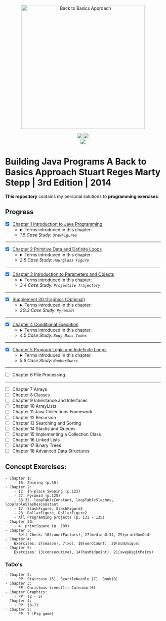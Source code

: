 <p align="center">
  <a href="https://www.amazon.com/Building-Java-Programs-Stuart-Reges/dp/0133360903">
  <img src="https://images-na.ssl-images-amazon.com/images/I/51qxMiwkkAL._SX402_BO1,204,203,200_.jpg" 
  height="400" 
  title="Back to Basics Approach" 
  alt="Back to Basics Approach"></a>
</p>
<p align="center">
<img src="https://img.shields.io/badge/In%20Progress-Chapter 6 File Processing-blue.svg" />
  <img src="https://img.shields.io/badge/Made%20With-Java 8-purple.svg" /> <br>
  <img src="https://img.shields.io/badge/Supplmented%20With-PracticeIt! and CodeStepByStep-brown.svg" />
</p>

# Building Java Programs A Back to Basics Approach Stuart Reges Marty Stepp | 3rd Edition | 2014

**This repository** contains my personal solutions to **programming exercises**.

## Progress

- [x] <a href="https://bit.ly/3mfBMjO" target="_blank" title="Solutions">Chapter
  1 Introduction to Java Programming</a>
    - <details>
        <summary>Terms introduced in this chapter:</summary>
       Basic Computing Concepts, Program Errors, Procedural Decomposition 
      </details>
    - _1.5 Case Study: `DrawFigures`_

---

- [x] <a href="https://bit.ly/3o9IloY" target="_blank" title="Solutions">Chapter
  2 Primitive Data and Definite Loops</a>
    - <details>
        <summary>Terms introduced in this chapter:</summary>
        Date Type, Expression, Literal, Operator, Operand, Scientific Notation(1e10),
        x % y = x - (x / y) * y, Declaration, String Concatenation, The for Loop,
        Scope, Local Variable, Localizing, Pseudocode, Class Constants
      </details>
    - _2.5 Case Study: `Hourglass Figure`_

---

- [x] <a href="https://bit.ly/3ljfbC1" target="_blank" title="Solutions">Chapter 3 Introduction to Parameters and Objects</a>
    - <details>
        <summary>Terms introduced in this chapter:</summary>
        formal and actual parameters, method signature and overloading,
        Math class, static methods className.method, String class, Immutable Object,
        Constructor, class_object.method, token-based input
      </details>
    - _3.4 Case Study: `Projectile Trajectory`_

---

- [x] <a href="https://bit.ly/3nhUvvV" target="_blank" title="Solutions">Supplement 3G Graphics (Optional)</a>
    - <details>
      <summary>Terms introduced in this chapter:</summary>
      DrawingPanel, Drawing Lines and Shapes, Colors, Drawing with Loops, Text and Fonts
      </details>
    - _3G.3 Case Study: `Pyramids`_

---

- [x] <a href="https://bit.ly/2INCjeQ" target="_blank" title="Solutions">Chapter
  4 Conditional Execution</a>
    - <details>
        <summary>Terms introduced in this chapter:</summary>
        Relational Operators, Object Equality, Factoring if/else Statements, 
        Cumulative Algorithms (sum, min/max), Round-off Errors, char Type, printf, 
        Throwing Exceptions, Reasoning about Paths, Design Heuristics. 
      </details>
    - _4.5 Case Study: `Body Mass Index`_

---

- [x] <a href="#" target="_blank" title="Solutions">Chapter 5 Program Logic and
  Indefinite Loops</a>
    - <details>
        <summary>Terms introduced in this chapter:</summary>
        while Loop (Priming a Loop, “dummy” value),  
        random numbers (Math.random(), Random class),  
        Simulations, do/while, Fencepost, 
        Sentinel Loops, Fencepost with if, boolean Type, Logical Operators,
        Short-Circuited Evaluation, boolean Variables and Flags, 
        Scanner Lookahead, Handling User Errors, Assertions
      </details>
    - _5.6 Case Study: `NumberGuess`_

---

- [ ] Chapter 6 File Processing

---

- [ ] Chapter 7 Arrays
- [ ] Chapter 8 Classes
- [ ] Chapter 9 Inheritance and Interfaces
- [ ] Chapter 10 ArrayLists
- [ ] Chapter 11 Java Collections Framework
- [ ] Chapter 12 Recursion
- [ ] Chapter 13 Searching and Sorting
- [ ] Chapter 14 Stacks and Queues
- [ ] Chapter 15 Implementing a Collection Class
- [ ] Chapter 16 Linked Lists
- [ ] Chapter 17 Binary Trees
- [ ] Chapter 18 Advanced Data Structures

## Concept Exercises:

    - Chapter 1:
        - 16. Shining (p.58)
    - Chapter 2:
        - 12. In-place Swaping (p.121)
        - 27. Pyramid (p.125)
        - 33-35. loopTableConstant, loopTableSlashes, loopTableSlashesConstant
        - 17. SlashFigure, SlashFigure2
        - 23. DollarFigure, DollarFigure2
        - All Programming projects (p. 131 - 135)
    - Chapter 3G:
        - 4. printSquare (p. 189)
    - Chapter 3:
        - Self-Check: 16(countFactors), 27(medianOf3), 29(printNumOdd)
    - Chapter 4:
        Exercises: 2(season), 7(xo), 18(wordCount), 20(numUnique)
    - Chapter 5:
        Exercises: 13(consecutive), 14(hasMidpoint), 21(swapDigitPairs)

### ToDo's

    - Chapter 2: 
        - PP: Staircase (5), SeattleNeedle (7), Book(8)
    - Chapter 3:
        - PP: Christmas-trees(1), Calendar(6)
    - Chapter Graphics:
        - PP: (2 - 5)
    - Chapter 4:
        - PP: (3-7)
    - Chapter 5:
        - PP: 7 (Pig game)
